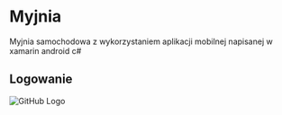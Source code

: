 # Myjnia
Myjnia samochodowa z wykorzystaniem aplikacji mobilnej napisanej w xamarin android c#
## Logowanie
![GitHub Logo](https://github.com/mradex77/Myjnia/blob/master/Login.jpg?raw=true)
